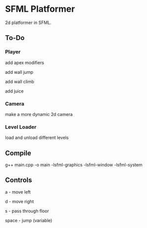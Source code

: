 # SFML Platformer

2d platformer in SFML.

## To-Do

### Player

add apex modifiers

add wall jump

add wall climb

add juice

### Camera

make a more dynamic 2d camera

### Level Loader

load and unload different levels

## Compile

g++ main.cpp -o main -lsfml-graphics -lsfml-window -lsfml-system

## Controls

a - move left

d - move right

s - pass through floor

space - jump (variable)
